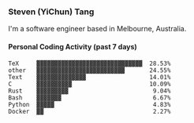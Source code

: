 ### Steven (YiChun) Tang

I'm a software engineer based in Melbourne, Australia.

#### Personal Coding Activity (past 7 days)
```
TeX     ▓▓▓▓▓▓▓▓▓▓▓▓▓▓▓▓▓▓▓▓▓▓▓▓▓▓▓▓▓▓  28.53%
other   ▓▓▓▓▓▓▓▓▓▓▓▓▓▓▓▓▓▓▓▓▓▓▓▓▓       24.55%
Text    ▓▓▓▓▓▓▓▓▓▓▓▓▓▓                  14.01%
C       ▓▓▓▓▓▓▓▓▓▓                      10.09%
Rust    ▓▓▓▓▓▓▓▓▓                        9.04%
Bash    ▓▓▓▓▓▓▓                          6.67%
Python  ▓▓▓▓▓                            4.83%
Docker  ▓▓                               2.27%
```
